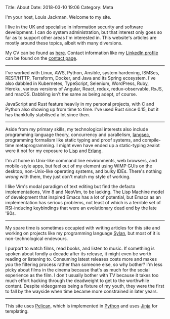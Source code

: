 Title: About
Date: 2018-03-10 19:06
Category: Meta

I'm your host, Louis Jackman. Welcome to my site.

I live in the UK and specialise in information security and software
development. I can do system administration, but that interest only goes so far
as to support other areas I'm interested in. This website's articles are mostly
around these topics, albeit with many diversions.

My CV can be found as [here](/theme/cv/cv.html). Contact information like my
[LinkedIn profile](https://uk.linkedin.com/in/louis-jackman) can be found on the
[contact page](/pages/contact.html).

***

I've worked with Linux, AWS, Python, Ansible, system hardening, ISMSes,
REST/HTTP, Terraform, Docker, and Java and its Spring ecosystem.  I've also
dabbled in Kubernetes, TypeScript, Selenium, WordPress, Ruby, Heroku, various
versions of Angular, React, redux, redux-observable, RxJS, and macOS. Dabbling
isn't the same as being adept, of course.

JavaScript and Rust feature heavily in my personal projects, with C and Python
also showing up from time to time. I've used Rust since 0.15, but it has
thankfully stabilised a lot since then.

***

Aside from my primary skills, my technological interests also include
programming language theory, concurrency and parallelism,
[langsec](http://langsec.org/), programming formalism like static typing and
proof systems, and compile-time metaprogramming. I might even have ended up a
static-typing zealot were it not for my exposure to
[Lisp](http://lisp-lang.org/) and [Erlang](https://www.erlang.org/).

I'm at home in Unix-like command line environments, web browsers, and
mobile-style apps, but feel out of my element using WIMP GUIs on the desktop,
non-Unix-like operating systems, and bulky IDEs. There's nothing _wrong_ with
them, they just don't match my style of working.

I like Vim's modal paradigm of text editing but find the defacto
implementations, Vim 8 and NeoVim, to be lacking. The Lisp Machine model of
development that inspired Emacs has a lot of potential, but Emacs as an
implementation has serious problems, not least of which is a terrible set of
RSI-inducing keybindings that were an evolutionary dead end by the late '90s.

***

My spare time is sometimes occupied with writing articles for this site and
working on projects like my programming language
[Sylan](https://sylan.technology/), but most of it is non-technological
endevours.

I purport to watch films, read books, and listen to music. If something is
spoken about fondly a decade after its release, it might even be worth reading
or listening to. Consuming latest releases costs more and makes _you_ the
filtering process rather than someone else, so why bother?  I'm less picky about
films in the cinema because that's as much for the social experience as the
film. I don't usually bother with TV because it takes too much effort hacking
through the deadweight to get to the worthwhile content. Despite videogames
being a fixture of my youth, they were the first to fall by the wayside when
time became more constrained in later years.

***

This site uses [Pelican](https://getpelican.com), which is implemented in
[Python](https://www.python.org) and uses [Jinja](http://jinja.pocoo.org) for
templating.
